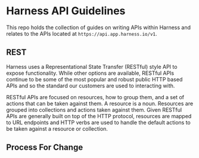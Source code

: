 # Harness API Guidelines

This repo holds the collection of guides on writing APIs within Harness and relates to the APIs located at `https://api.app.harness.io/v1`.

## REST

Harness uses a Representational State Transfer (RESTful) style API to expose functionality. While other options are available, RESTful APIs continue to be some of the most popular and robust public HTTP based APIs and so the standard our customers are used to interacting with.

RESTful APIs are focused on resources, how to group them, and a set of actions that can be taken against them. A resource is a noun. Resources are grouped into collections and actions taken against them. Given RESTful APIs are generally built on top of the HTTP protocol, resources are mapped to URL endpoints and HTTP verbs are used to handle the default actions to be taken against a resource or collection.


## Process For Change